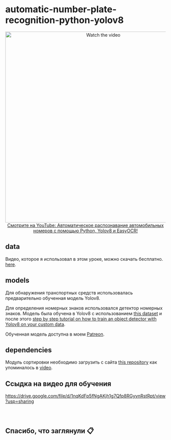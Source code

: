 # automatic-number-plate-recognition-python-yolov8

<p align="center">
<a href="https://www.youtube.com/watch?v=fyJB1t0o0ms">
    <img width="600" src="https://utils-computervisiondeveloper.s3.amazonaws.com/thumbnails/with_play_button/anpr_yolo2.jpg" alt="Watch the video">
    </br>Смотрите на YouTube: Автоматическое распознавание автомобильных номеров с помощью Python, Yolov8 и EasyOCR!
</a>
</p>

## data
Видео, которое я использовал в этом уроке, можно скачать бесплатно. [here](https://drive.google.com/file/d/12sBfgLICdQEnDSOkVFZiJuUE6d3BeanT/view?usp=sharing).

## models
Для обнаружения транспортных средств использовалась предварительно обученная модель Yolov8.

Для определения номерных знаков использовался детектор номерных знаков. Модель была обучена в Yolov8 с использованием [this dataset](https://universe.roboflow.com/roboflow-universe-projects/license-plate-recognition-rxg4e/dataset/4) и после этого [step by step tutorial on how to train an object detector with Yolov8 on your custom data](https://github.com/computervisioneng/train-yolov8-custom-dataset-step-by-step-guide). 

Обученная модель доступна в моем [Patreon](https://www.patreon.com/ComputerVisionEngineer).

## dependencies
Модуль сортировки необходимо загрузить с сайта [this repository](https://github.com/abewley/sort) как упоминалось в [video](https://youtu.be/fyJB1t0o0ms?t=1120).

## Ссыдка на видео для обучения
https://drive.google.com/file/d/1nqKdFp5fNgAKjh1g7Qfp8RGyvnRstRpt/view?usp=sharing

###
<br>

## Спасибо, что заглянули 📋
